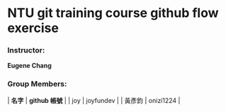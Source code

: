 # NTU git training course github flow exercise

### Instructor:

**Eugene Chang** 

### Group Members:

| **名字**           | **github 帳號**       |
| joy                | joyfundev             |
| 黃彥鈞             | onizi1224             |

